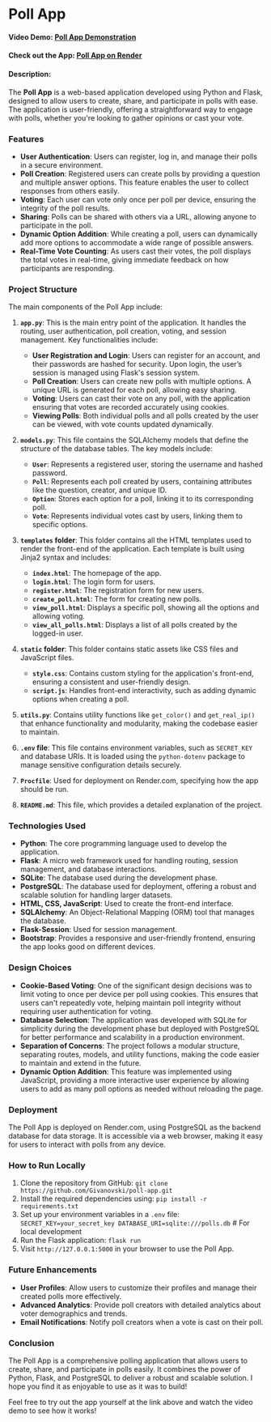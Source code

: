 # Poll App

#### Video Demo: [Poll App Demonstration](https://www.youtube.com/watch?v=1O1e5ODlPTE)

#### Check out the App: [Poll App on Render](https://poll-app-uubz.onrender.com/)

#### Description:

The **Poll App** is a web-based application developed using Python and Flask, designed to allow users to create, share, and participate in polls with ease. The application is user-friendly, offering a straightforward way to engage with polls, whether you're looking to gather opinions or cast your vote.

### Features

-   **User Authentication**: Users can register, log in, and manage their polls in a secure environment.
-   **Poll Creation**: Registered users can create polls by providing a question and multiple answer options. This feature enables the user to collect responses from others easily.
-   **Voting**: Each user can vote only once per poll per device, ensuring the integrity of the poll results.
-   **Sharing**: Polls can be shared with others via a URL, allowing anyone to participate in the poll.
-   **Dynamic Option Addition**: While creating a poll, users can dynamically add more options to accommodate a wide range of possible answers.
-   **Real-Time Vote Counting**: As users cast their votes, the poll displays the total votes in real-time, giving immediate feedback on how participants are responding.

### Project Structure

The main components of the Poll App include:

1. **`app.py`**: This is the main entry point of the application. It handles the routing, user authentication, poll creation, voting, and session management. Key functionalities include:

    - **User Registration and Login**: Users can register for an account, and their passwords are hashed for security. Upon login, the user’s session is managed using Flask's session system.
    - **Poll Creation**: Users can create new polls with multiple options. A unique URL is generated for each poll, allowing easy sharing.
    - **Voting**: Users can cast their vote on any poll, with the application ensuring that votes are recorded accurately using cookies.
    - **Viewing Polls**: Both individual polls and all polls created by the user can be viewed, with vote counts updated dynamically.

2. **`models.py`**: This file contains the SQLAlchemy models that define the structure of the database tables. The key models include:

    - **`User`**: Represents a registered user, storing the username and hashed password.
    - **`Poll`**: Represents each poll created by users, containing attributes like the question, creator, and unique ID.
    - **`Option`**: Stores each option for a poll, linking it to its corresponding poll.
    - **`Vote`**: Represents individual votes cast by users, linking them to specific options.

3. **`templates` folder**: This folder contains all the HTML templates used to render the front-end of the application. Each template is built using Jinja2 syntax and includes:

    - **`index.html`**: The homepage of the app.
    - **`login.html`**: The login form for users.
    - **`register.html`**: The registration form for new users.
    - **`create_poll.html`**: The form for creating new polls.
    - **`view_poll.html`**: Displays a specific poll, showing all the options and allowing voting.
    - **`view_all_polls.html`**: Displays a list of all polls created by the logged-in user.

4. **`static` folder**: This folder contains static assets like CSS files and JavaScript files.

    - **`style.css`**: Contains custom styling for the application's front-end, ensuring a consistent and user-friendly design.
    - **`script.js`**: Handles front-end interactivity, such as adding dynamic options when creating a poll.

5. **`utils.py`**: Contains utility functions like `get_color()` and `get_real_ip()` that enhance functionality and modularity, making the codebase easier to maintain.

6. **`.env` file**: This file contains environment variables, such as `SECRET_KEY` and database URIs. It is loaded using the `python-dotenv` package to manage sensitive configuration details securely.
7. **`Procfile`**: Used for deployment on Render.com, specifying how the app should be run.
8. **`README.md`**: This file, which provides a detailed explanation of the project.

### Technologies Used

-   **Python**: The core programming language used to develop the application.
-   **Flask**: A micro web framework used for handling routing, session management, and database interactions.
-   **SQLite**: The database used during the development phase.
-   **PostgreSQL**: The database used for deployment, offering a robust and scalable solution for handling larger datasets.
-   **HTML, CSS, JavaScript**: Used to create the front-end interface.
-   **SQLAlchemy**: An Object-Relational Mapping (ORM) tool that manages the database.
-   **Flask-Session**: Used for session management.
-   **Bootstrap**: Provides a responsive and user-friendly frontend, ensuring the app looks good on different devices.

### Design Choices

-   **Cookie-Based Voting**: One of the significant design decisions was to limit voting to once per device per poll using cookies. This ensures that users can't repeatedly vote, helping maintain poll integrity without requiring user authentication for voting.
-   **Database Selection**: The application was developed with SQLite for simplicity during the development phase but deployed with PostgreSQL for better performance and scalability in a production environment.
-   **Separation of Concerns**: The project follows a modular structure, separating routes, models, and utility functions, making the code easier to maintain and extend in the future.
-   **Dynamic Option Addition**: This feature was implemented using JavaScript, providing a more interactive user experience by allowing users to add as many poll options as needed without reloading the page.

### Deployment

The Poll App is deployed on Render.com, using PostgreSQL as the backend database for data storage. It is accessible via a web browser, making it easy for users to interact with polls from any device.

### How to Run Locally

1. Clone the repository from GitHub:
   `git clone https://github.com/Givanovski/poll-app.git`
2. Install the required dependencies using:
   `pip install -r requirements.txt`
3. Set up your environment variables in a `.env` file:
   `SECRET_KEY=your_secret_key DATABASE_URI=sqlite:///polls.db` # For local development
4. Run the Flask application:
   `flask run`
5. Visit `http://127.0.0.1:5000` in your browser to use the Poll App.

### Future Enhancements

-   **User Profiles**: Allow users to customize their profiles and manage their created polls more effectively.
-   **Advanced Analytics**: Provide poll creators with detailed analytics about voter demographics and trends.
-   **Email Notifications**: Notify poll creators when a vote is cast on their poll.

### Conclusion

The Poll App is a comprehensive polling application that allows users to create, share, and participate in polls easily. It combines the power of Python, Flask, and PostgreSQL to deliver a robust and scalable solution. I hope you find it as enjoyable to use as it was to build!

Feel free to try out the app yourself at the link above and watch the video demo to see how it works!
